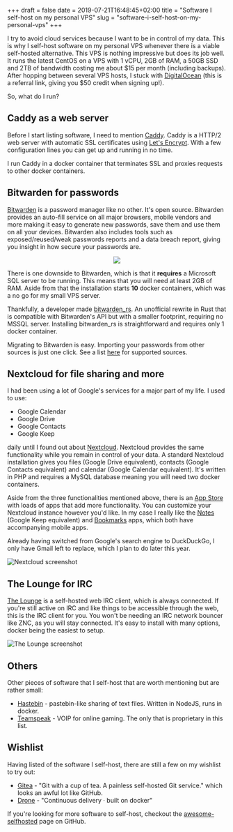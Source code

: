+++ 
draft = false
date = 2019-07-21T16:48:45+02:00
title = "Software I self-host on my personal VPS"
slug = "software-i-self-host-on-my-personal-vps" 
+++

I try to avoid cloud services because I want to be in control of my data. This is why I self-host software on my personal VPS whenever there is a viable self-hosted alternative. This VPS is nothing impressive but does its job well. It runs the latest CentOS on a VPS with 1 vCPU, 2GB of RAM, a 50GB SSD and 2TB of bandwidth costing me about $15 per month (including backups). After hopping between several VPS hosts, I stuck with [DigitalOcean](https://m.do.co/c/eb6358832805) (this is a referral link, giving you $50 credit when signing up!).

So, what do I run?

## Caddy as a web server
Before I start listing software, I need to mention [Caddy](https://caddyserver.com/).
Caddy is a HTTP/2 web server with automatic SSL certificates using [Let's Encrypt](https://letsencrypt.org/).
With a few configuration lines you can get up and running in no time.

I run Caddy in a docker container that terminates SSL and proxies requests to other docker containers.

## Bitwarden for passwords
[Bitwarden](https://bitwarden.com/) is a password manager like no other. It's open source.  Bitwarden provides an auto-fill service on all major browsers, mobile vendors and more making it easy to generate new passwords, save them and use them on all your devices. Bitwarden also includes tools such as exposed/reused/weak passwords reports and a data breach report, giving you insight in how secure your passwords are.

<div style="text-align:center"><img src="/images/bitwarden-screenshot.png" /></div>

There is one downside to Bitwarden, which is that it **requires** a Microsoft SQL server to be running. This means that you will need at least 2GB of RAM. Aside from that the installation starts **10** docker containers, which was a no go for my small VPS server. 

Thankfully, a developer made [bitwarden_rs](https://github.com/dani-garcia/bitwarden_rs). An unofficial rewrite in Rust that is compatible with Bitwarden's API but with a smaller footprint, requiring no MSSQL server. Installing bitwarden_rs is straightforward and requires only 1 docker container.

Migrating to Bitwarden is easy. Importing your passwords from other sources is just one click. See a list [here](https://help.bitwarden.com/article/import-data/) for supported sources.

## Nextcloud for file sharing and more
I had been using a lot of Google's services for a major part of my life. I used to use:

- Google Calendar
- Google Drive
- Google Contacts
- Google Keep

daily until I found out about [Nextcloud](https://nextcloud.com/). Nextcloud provides the same functionality while you remain in control of your data. A standard Nextcloud installation gives you files (Google Drive equivalent), contacts (Google Contacts equivalent) and calendar (Google Calendar equivalent). It's written in PHP and requires a MySQL database meaning you will need two docker containers.

Aside from the three functionalities mentioned above, there is an [App Store](https://apps.nextcloud.com/) with loads of apps that add more functionality. You can customize your Nextcloud instance however you'd like. In my case I really like the [Notes](https://apps.nextcloud.com/apps/notes) (Google Keep equivalent) and [Bookmarks](https://apps.nextcloud.com/apps/bookmarks) apps, which both have accompanying mobile apps.

Already having switched from Google's search engine to DuckDuckGo, I only have Gmail left to replace, which I plan to do later this year.

![Nextcloud screenshot](/images/nextcloud-screenshot.png)

## The Lounge for IRC
[The Lounge](https://thelounge.chat/) is a self-hosted web IRC client, which is always connected. If you're still active on IRC and like things to be accessible through the web, this is the IRC client for you. You won't be needing an IRC network bouncer like ZNC, as you will stay connected. It's easy to install with many options, docker being the easiest to setup.

![The Lounge screenshot](/images/thelounge-screenshot.png)

## Others
Other pieces of software that I self-host that are worth mentioning but are rather small:

- [Hastebin](https://github.com/seejohnrun/haste-server) - pastebin-like sharing of text files. Written in NodeJS, runs in docker.
- [Teamspeak](https://www.teamspeak.com/en/) - VOIP for online gaming. The only that is proprietary in this list.

## Wishlist
Having listed of the software I self-host, there are still a few on my wishlist to try out:

- [Gitea](https://gitea.io/en-us/) - "Git with a cup of tea. A painless self-hosted Git service." which looks an awful lot like GitHub.
- [Drone](https://drone.io/) - "Continuous delivery · built on docker"

If you're looking for more software to self-host, checkout the [awesome-selfhosted](https://github.com/Kickball/awesome-selfhosted) page on GitHub.
